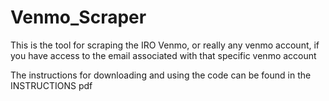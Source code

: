 # Venmo_Scraper
This is the tool for scraping the IRO Venmo, or really any venmo account, if you have access to the email associated with that specific venmo account

The instructions for downloading and using the code can be found in the INSTRUCTIONS pdf
